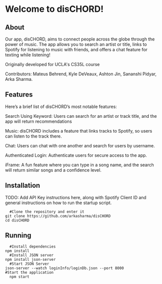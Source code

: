 # Welcome to disCHORD!

## About

Our app, disCHORD, aims to connect people across the globe through the power of music. The app allows you to search an artist or title, links to Spotify for listening to music with friends, and offers a chat feature for texting while listening!

Originally developed for UCLA's CS35L course

Contributors: Mateus Behrend, Kyle DeVeaux, Ashton Jin, Sananshi Pidyar, Arka Sharma.

## Features

Here’s a brief list of disCHORD’s most notable features:

Search Using Keyword: Users can search for an artist or track title, and the app will return recommendations

Music: disCHORD includes a feature that links tracks to Spotify, so users can listen to the track there.

Chat: Users can chat with one another and search for users by username.

Authenticated Login: Authenticate users for secure access to the app.

iFrame: A fun feature where you can type in a song name, and the search will return similar songs and a confidence level.

## Installation
TODO: Add API Key instructions here, along with Spotify Client ID and general instructions on how to run the startup script. 
```
  #Clone the repository and enter it
git clone https://github.com/arkasharma/disCHORD
cd disCHORD
```

## Running

```
  #Install dependencies
npm install
  #Install JSON server
npm install json-server
  #Start JSON Server
json-server --watch loginInfo/loginDb.json --port 8000
#Start the application
  npm start
```
